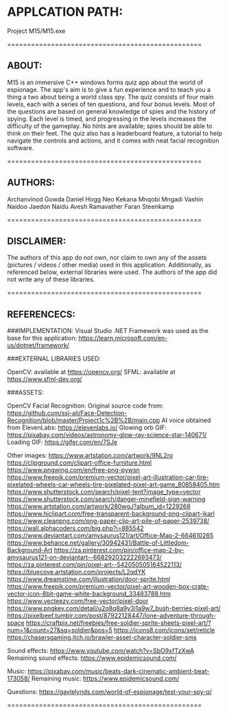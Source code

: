 # APPLCATION PATH: 

Project M15/M15.exe

=================================================

## ABOUT:

M15 is an immersive C++ windows forms quiz app about the world of espionage. The app's aim is to give a fun experience and to teach you a thing a two about being a world class spy. The quiz consists of four main levels, each with a series of ten questions, and four bonus levels. Most of the questions are based on general knowledge of spies and the history of spying. Each level is timed, and progressing in the levels increases the difficulty of the gameplay. No hints are available; spies should be able to think on their feet. The quiz also has a leaderboard feature, a tutorial to help navigate the controls and actions, and it comes with neat facial recognition software.

=================================================

## AUTHORS:

Archanvinod Gowda
Daniel Hogg
Neo Kekana
Mnqobi Mngadi
Vashin Naidoo
Jaedon Naidu
Avesh Ramavather
Faran Steenkamp

=================================================

## DISCLAIMER:

The authors of this app do not own, nor claim to own any of the assets (pictures / videos / other media) used in this application. Additionally, as referenced below, external libraries were used. The authors of the app did not write any of these libraries.

=================================================

## REFERENCECS:

###IMPLEMENTATION:
Visual Studio .NET Framework was used as the base for this application: https://learn.microsoft.com/en-us/dotnet/framework/

###EXTERNAL LIBRARIES USED:

OpenCV: available at https://opencv.org/
SFML: available at https://www.sfml-dev.org/

###ASSETS:

OpenCV Facial Recognition: Original source code from: https://github.com/ssj-ali/Face-Detection-Recognition/blob/master/Project1c%2B%2B/main.cpp
AI voice obtained from ElevenLabs: https://elevenlabs.io/
Glowing orb GIF: https://pixabay.com/videos/astronomy-glow-ray-science-star-140671/
Loading GIF: https://gifer.com/en/7SJe

Other images:
https://www.artstation.com/artwork/9NL2ro
https://clipground.com/clipart-office-furniture.html
https://www.pngwing.com/en/free-png-pywsn
https://www.freepik.com/premium-vector/pixel-art-illustration-car-tire-pixelated-wheels-car-wheels-tire-pixelated-pixel-art-game_80858405.htm
https://www.shutterstock.com/search/pixel-tent?image_type=vector
https://www.shutterstock.com/search/danger-minefield-sign-warning
https://www.artstation.com/artwork/280wgJ?album_id=1229268
https://www.hiclipart.com/free-transparent-background-png-clipart-jkarl
https://www.cleanpng.com/png-paper-clip-art-pile-of-paper-2539738/
https://wall.alphacoders.com/big.php?i=885542
https://www.deviantart.com/amysaurus121/art/Office-Map-2-664610265
https://www.behance.net/gallery/30942431/Battle-of-Littledom-Background-Art
https://za.pinterest.com/pin/office-map-2-by-amysaurus121-on-deviantart--668292032222693473/
https://za.pinterest.com/pin/pixel-art--542050505164522113/
https://bluecove.artstation.com/projects/L2qdYK
https://www.dreamstime.com/illustration/door-sprite.html
https://www.freepik.com/premium-vector/pixel-art-wooden-box-crate-vector-icon-8bit-game-white-background_33483788.htm
https://www.vecteezy.com/free-vector/pixel-door
https://www.pngkey.com/detail/u2q8q8a9y3i1a9w7_bush-berries-pixel-art/
https://pixelbeef.tumblr.com/post/87922128447/lone-adventure-through-space
https://craftpix.net/freebies/free-soldier-sprite-sheets-pixel-art/?num=1&count=27&sq=soldier&pos=5
https://icons8.com/icons/set/reticle
https://chasersgaming.itch.io/brawler-asset-character-soldier-sms

Sound effects:
https://www.youtube.com/watch?v=SbO9xfTzXwA
Remaining sound effects: https://www.epidemicsound.com/

Music:
https://pixabay.com/music/beats-dark-cinematic-ambient-beat-173058/
Remaining music: https://www.epidemicsound.com/

Questions:
https://gaylelynds.com/world-of-espionage/test-your-spy-q/

=================================================

